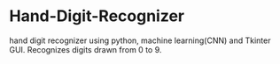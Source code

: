 # Hand-Digit-Recognizer
hand digit recognizer using python, machine learning(CNN) and Tkinter GUI.  Recognizes digits drawn from 0 to 9.
